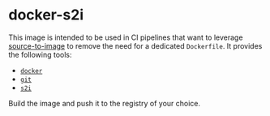 # docker-s2i

This image is intended to be used in CI pipelines that want to leverage
[source-to-image][s2i] to remove the need for a dedicated `Dockerfile`.
It provides the following tools:

- [`docker`][docker]
- [`git`][git]
- [`s2i`][s2i]

[docker]: https://www.docker.com/
[git]: https://git-scm.com/
[s2i]: https://github.com/openshift/source-to-image

Build the image and push it to the registry of your choice.
